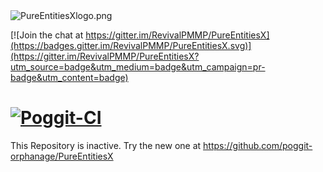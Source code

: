 <img src="https://github.com/RevivalPMMP/PureEntitiesX/blob/master/PureEntitiesXlogo.png?raw=true" alt="PureEntitiesXlogo.png"/>

[![Join the chat at https://gitter.im/RevivalPMMP/PureEntitiesX](https://badges.gitter.im/RevivalPMMP/PureEntitiesX.svg)](https://gitter.im/RevivalPMMP/PureEntitiesX?utm_source=badge&utm_medium=badge&utm_campaign=pr-badge&utm_content=badge)

[![Poggit-CI](https://poggit.pmmp.io/ci.badge/poggit-orphanage/PureEntitiesX/PureEntitiesX)](https://poggit.pmmp.io/ci/poggit-orphanage/PureEntitiesX/PureEntitiesX)
=====
This Repository is inactive. Try the new one at https://github.com/poggit-orphanage/PureEntitiesX